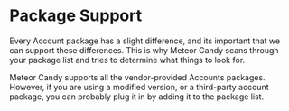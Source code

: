 # Package Support

Every Account package has a slight difference, and its important that we can support these differences. This is why Meteor Candy scans through your package list and tries to determine what things to look for. 

Meteor Candy supports all the vendor-provided Accounts packages. However, if you are using a modified version, or a third-party account package, you can probably plug it in by adding it to the package list. 

